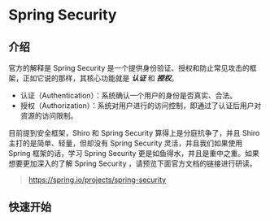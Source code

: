 # Spring Security
## 介绍
官方的解释是 Spring Security 是一个提供身份验证、授权和防止常见攻击的框架，正如它说的那样，其核心功能就是 **_认证_** 和 **_授权_**。

- 认证（Authentication）：系统确认一个用户的身份是否真实、合法。
- 授权（Authorization）：系统对用户进行的访问控制，即通过了认证后用户对资源的访问限制。

目前提到安全框架，Shiro 和 Spring Security 算得上是分庭抗争了，并且 Shiro 主打的是简单、轻量，但却没有 Spring Security 灵活，并且我们如果使用 Spring 框架的话，学习 Spring Security 更是如鱼得水，并且是重中之重。如果想要更加深入的了解 Spring Security ，请预览下面官方文档的链接进行研读。

> https://spring.io/projects/spring-security

## 快速开始
